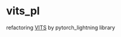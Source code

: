 # vits_pl

refactoring [VITS][vitslink] by pytorch_lightning library

[vitslink]: https://github.com/jaywalnut310/vits